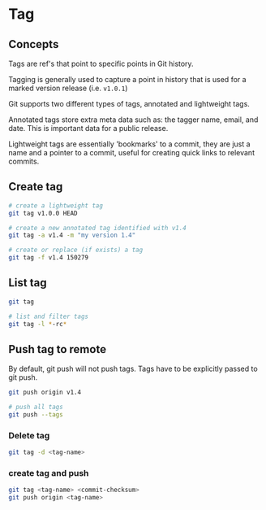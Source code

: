 # Tag

## Concepts

Tags are ref's that point to specific points in Git history.

Tagging is generally used to capture a point in history that is used for a marked version release (i.e. `v1.0.1`)

Git supports two different types of tags, annotated and lightweight tags.

Annotated tags store extra meta data such as: the tagger name, email, and date. This is important data for a public release. 

Lightweight tags are essentially 'bookmarks' to a commit, they are just a name and a pointer to a commit, useful for creating quick links to relevant commits.


## Create tag

```sh
# create a lightweight tag
git tag v1.0.0 HEAD

# create a new annotated tag identified with v1.4
git tag -a v1.4 -m "my version 1.4"

# create or replace (if exists) a tag
git tag -f v1.4 150279
```


## List tag

```sh
git tag

# list and filter tags
git tag -l *-rc*
```


## Push tag to remote

By default, git push will not push tags. Tags have to be explicitly passed to git push.

```sh
git push origin v1.4

# push all tags
git push --tags
```

### Delete tag

```sh
git tag -d <tag-name>
```


### create tag and push

```sh
git tag <tag-name> <commit-checksum>
git push origin <tag-name>
```
